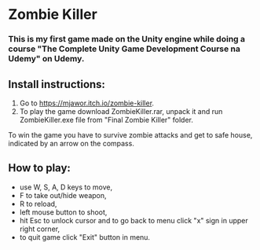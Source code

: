 # Zombie Killer
### This is my first game made on the Unity engine while doing a course "The Complete Unity Game Development Course na Udemy" on Udemy. 

## Install instructions:
1. Go to https://mjawor.itch.io/zombie-killer.
2. To play the game download ZombieKiller.rar, unpack it and run ZombieKiller.exe file from "Final Zombie Killer" folder.

To win the game you have to survive zombie attacks and get to safe house, indicated by an arrow on the compass.

## How to play: 
- use W, S, A, D keys to move,
- F to take out/hide weapon,
- R to reload,
- left mouse button to shoot,
- hit Esc to unlock cursor and to go back to menu click "x" sign in upper right corner,
- to quit game click "Exit" button in menu.
